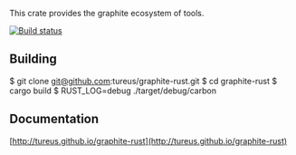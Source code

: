 This crate provides the graphite ecosystem of tools.

[![Build status](https://api.travis-ci.org/tureus/graphite-rust.png)](https://travis-ci.org/tureus/graphite-rust)

## Building

  $ git clone git@github.com:tureus/graphite-rust.git
  $ cd graphite-rust
  $ cargo build
  $ RUST_LOG=debug ./target/debug/carbon

## Documentation

[http://tureus.github.io/graphite-rust](http://tureus.github.io/graphite-rust)
